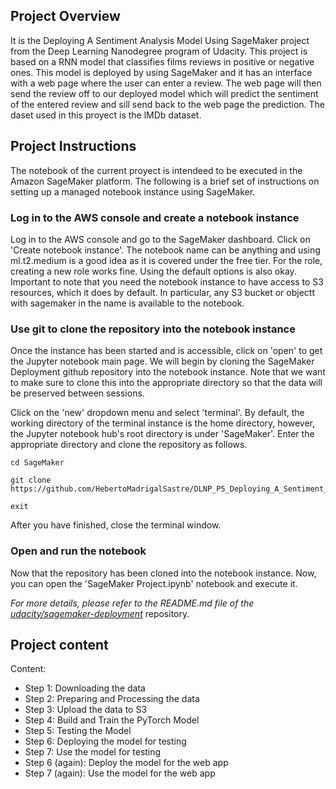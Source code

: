 
## Project Overview

It is the Deploying A Sentiment Analysis Model Using SageMaker project from the Deep Learning Nanodegree program of Udacity. This project is based on a RNN model that classifies films reviews in positive or negative ones. This model is deployed by using SageMaker and it has an interface with a web page where the user can enter a review. The web page will then send the review off to our deployed model which will predict the sentiment of the entered review and sill send back to the web page the prediction. The daset used in this proyect is the lMDb dataset.

## Project Instructions

The notebook of the current proyect is intendeed to be executed in the Amazon SageMaker platform. The following is a brief set of instructions on setting up a managed notebook instance using SageMaker.

### Log in to the AWS console and create a notebook instance

Log in to the AWS console and go to the SageMaker dashboard. Click on 'Create notebook instance'. The notebook name can be anything and using ml.t2.medium is a good idea as it is covered under the free tier. For the role, creating a new role works fine. Using the default options is also okay. Important to note that you need the notebook instance to have access to S3 resources, which it does by default. In particular, any S3 bucket or objectt with sagemaker in the name is available to the notebook.

### Use git to clone the repository into the notebook instance
Once the instance has been started and is accessible, click on 'open' to get the Jupyter notebook main page. We will begin by cloning the SageMaker Deployment github repository into the notebook instance. Note that we want to make sure to clone this into the appropriate directory so that the data will be preserved between sessions.

Click on the 'new' dropdown menu and select 'terminal'. By default, the working directory of the terminal instance is the home directory, however, the Jupyter notebook hub's root directory is under 'SageMaker'. Enter the appropriate directory and clone the repository as follows.

	cd SageMaker

	git clone https://github.com/HebertoMadrigalSastre/DLNP_P5_Deploying_A_Sentiment_Analysis_Model.git

	exit


After you have finished, close the terminal window.

### Open and run the notebook
Now that the repository has been cloned into the notebook instance. Now, you can open the 'SageMaker Project.ipynb' notebook and execute it.


*For more details, please refer to the README.md file of the [udacity/sagemaker-deployment](https://github.com/udacity/sagemaker-deployment)* repository.


## Project content

Content: 

- Step 1: Downloading the data
- Step 2: Preparing and Processing the data
- Step 3: Upload the data to S3
- Step 4: Build and Train the PyTorch Model
- Step 5: Testing the Model
- Step 6: Deploying the model for testing
- Step 7: Use the model for testing
- Step 6 (again): Deploy the model for the web app
- Step 7 (again): Use the model for the web app

